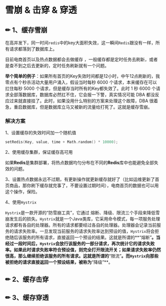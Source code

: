 # 雪崩 & 击穿 & 穿透

## ✏ 1、缓存雪崩

在高并发下，同一时间`redis`中的key大面积失效，这一瞬间`Redis`跟没有一样，所有请求都落到了数据库上。

目前电商首页以及热点数据都会去做缓存 ，一般缓存都是定时任务去刷新，或者是查不到之后去更新的，定时任务刷新就有一个问题。

**举个简单的例子**：如果所有首页的Key失效时间都是12小时，中午12点刷新的，我零点有个秒杀活动大量用户涌入，假设当时每秒 6000 个请求，本来缓存在可以扛住每秒 5000 个请求，但是缓存当时所有的Key都失效了。此时 1 秒 6000 个请求全部落数据库，数据库必然扛不住，它会报一下警，真实情况可能 DBA 都没反应过来就直接挂了。此时，如果没用什么特别的方案来处理这个故障，DBA 很着急，重启数据库，但是数据库立马又被新的流量给打死了。这就是缓存雪崩。

### 解决方案

1、设置缓存的失效时间加一个随机值

```cpp
setRedis(Key, value, time + Math.random() * 10000);
```

2、使用缓存集群，保证缓存高可用

如果**Redis**是集群部署，将热点数据均匀分布在不同的**Redis**库中也能避免全部失效的问题。

3、设置热点数据永远不过期，有更新操作就更新缓存就好了（比如运维更新了首页商品，那你刷下缓存就完事了，不要设置过期时间），电商首页的数据也可以用这个操作，保险。

4、使用`Hystrix`

`Hystrix`是一款开源的“防雪崩工具”，它通过 熔断、降级、限流三个手段来降低雪崩发生后的损失。`Hystrix`就是一个Java类库，它采用命令模式，每一项服务处理请求都有各自的处理器。所有的请求都要经过各自的处理器。处理器会记录当前服务的请求失败率。一旦发现当前服务的请求失败率达到预设的值，`Hystrix`将会拒绝随后该服务的所有请求，直接返回一个预设的结果。这就是所谓的**“熔断”**。当经过一段时间后，`Hystrix`会放行该服务的一部分请求，再次统计它的请求失败率。如果此时请求失败率符合预设值，则完全打开限流开关；如果请求失败率仍然很高，那么继续拒绝该服务的所有请求。这就是所谓的**“限流”**。而`Hystrix`向那些被拒绝的请求直接返回一个预设结果，被称为**“降级”**。

## ✏ 2、缓存击穿

## ✏ 3、缓存穿透



